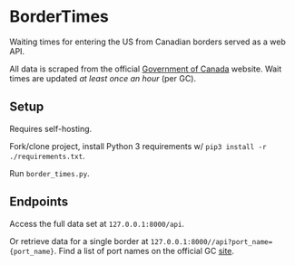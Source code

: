 # BorderTimes
Waiting times for entering the US from Canadian borders served as a web API.

All data is scraped from the official [Government of Canada](http://travel.gc.ca/travelling/border-times-us) website. Wait times are updated *at least once an hour* (per GC).

## Setup

Requires self-hosting.

Fork/clone project, install Python 3 requirements w/ `pip3 install -r ./requirements.txt`.

Run `border_times.py`. 

## Endpoints

Access the full data set at `127.0.0.1:8000/api`. 

Or retrieve data for a single border at `127.0.0.1:8000//api?port_name={port_name}`. Find a list of port names on the official GC [site](http://travel.gc.ca/travelling/border-times-us).
